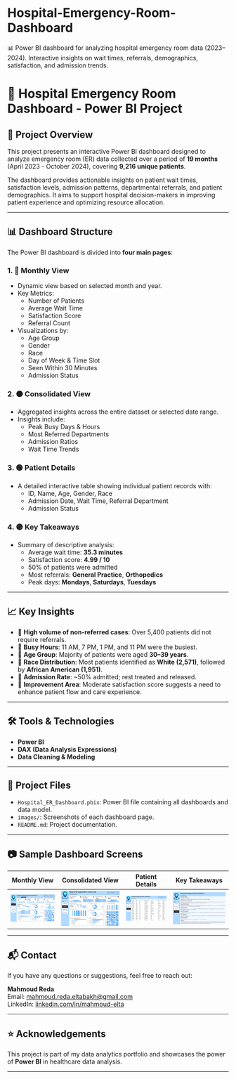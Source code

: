 # Hospital-Emergency-Room-Dashboard
📊 Power BI dashboard for analyzing hospital emergency room data (2023–2024). Interactive insights on wait times, referrals, demographics, satisfaction, and admission trends.

# 🏥 Hospital Emergency Room Dashboard - Power BI Project

## 📌 Project Overview

This project presents an interactive Power BI dashboard designed to analyze emergency room (ER) data collected over a period of **19 months** (April 2023 - October 2024), covering **9,216 unique patients**.

The dashboard provides actionable insights on patient wait times, satisfaction levels, admission patterns, departmental referrals, and patient demographics. It aims to support hospital decision-makers in improving patient experience and optimizing resource allocation.

---

## 📊 Dashboard Structure

The Power BI dashboard is divided into **four main pages**:

### 1. 🔵 Monthly View
- Dynamic view based on selected month and year.
- Key Metrics:
  - Number of Patients
  - Average Wait Time
  - Satisfaction Score
  - Referral Count
- Visualizations by:
  - Age Group
  - Gender
  - Race
  - Day of Week & Time Slot
  - Seen Within 30 Minutes
  - Admission Status

### 2. 🟠 Consolidated View
- Aggregated insights across the entire dataset or selected date range.
- Insights include:
  - Peak Busy Days & Hours
  - Most Referred Departments
  - Admission Ratios
  - Wait Time Trends

### 3. 🟢 Patient Details
- A detailed interactive table showing individual patient records with:
  - ID, Name, Age, Gender, Race
  - Admission Date, Wait Time, Referral Department
  - Admission Status

### 4. 🟣 Key Takeaways
- Summary of descriptive analysis:
  - Average wait time: **35.3 minutes**
  - Satisfaction score: **4.99 / 10**
  - 50% of patients were admitted
  - Most referrals: **General Practice**, **Orthopedics**
  - Peak days: **Mondays**, **Saturdays**, **Tuesdays**

---

## 📈 Key Insights

- 🔹 **High volume of non-referred cases**: Over 5,400 patients did not require referrals.
- 🔹 **Busy Hours**: 11 AM, 7 PM, 1 PM, and 11 PM were the busiest.
- 🔹 **Age Group**: Majority of patients were aged **30–39 years**.
- 🔹 **Race Distribution**: Most patients identified as **White (2,571)**, followed by **African American (1,951)**.
- 🔹 **Admission Rate**: ~50% admitted; rest treated and released.
- 🔹 **Improvement Area**: Moderate satisfaction score suggests a need to enhance patient flow and care experience.

---

## 🛠️ Tools & Technologies

- **Power BI**
- **DAX (Data Analysis Expressions)**
- **Data Cleaning & Modeling**

---

## 📁 Project Files

- `Hospital_ER_Dashboard.pbix`: Power BI file containing all dashboards and data model.
- `images/`: Screenshots of each dashboard page.
- `README.md`: Project documentation.

---

## 📷 Sample Dashboard Screens

| Monthly View | Consolidated View | Patient Details | Key Takeaways |
|--------------|-------------------|-----------------|----------------|
| ![Monthly](images/Monthly_View.png) | ![Consolidated](images/Consolidated_View.png) | ![Details](images/Patient_Details.png) | ![Insights](images/Key_Takeaways.png) |

---

## 📬 Contact

If you have any questions or suggestions, feel free to reach out:

**Mahmoud Reda**  
Email: mahmoud.reda.eltabakh@gmail.com  
LinkedIn: [linkedin.com/in/mahmoud-elta](https://www.linkedin.com/in/mahmoud-reda2001/)  

---

## ⭐ Acknowledgements

This project is part of my data analytics portfolio and showcases the power of **Power BI** in healthcare data analysis.  

---



